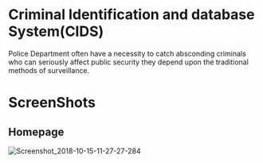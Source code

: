 # Criminal Identification and database System(CIDS)
Police Department often have a necessity to catch absconding criminals who can seriously affect public security they depend upon the traditional methods of surveillance.
# ScreenShots

## Homepage
![Screenshot_2018-10-15-11-27-27-284](https://user-images.githubusercontent.com/40057902/75374651-ab731f80-58f2-11ea-8c93-a3533121e748.jpeg)
